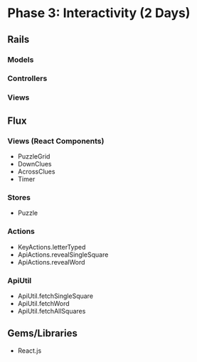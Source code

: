 # Phase 3: Interactivity (2 Days)

## Rails
### Models

### Controllers

### Views

## Flux
### Views (React Components)
* PuzzleGrid
* DownClues
* AcrossClues
* Timer

### Stores
* Puzzle

### Actions
* KeyActions.letterTyped
* ApiActions.revealSingleSquare
* ApiActions.revealWord

### ApiUtil
* ApiUtil.fetchSingleSquare
* ApiUtil.fetchWord
* ApiUtil.fetchAllSquares

## Gems/Libraries
* React.js
